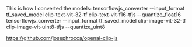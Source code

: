 This is how I converted the models:
tensorflowjs_converter --input_format tf_saved_model clip-text-vit-32-tf clip-text-vit-f16-tfjs --quantize_float16
tensorflowjs_converter --input_format tf_saved_model clip-image-vit-32-tf clip-image-vit-uint8-tfjs --quantize_uint8

https://github.com/josephrocca/openai-clip-js
